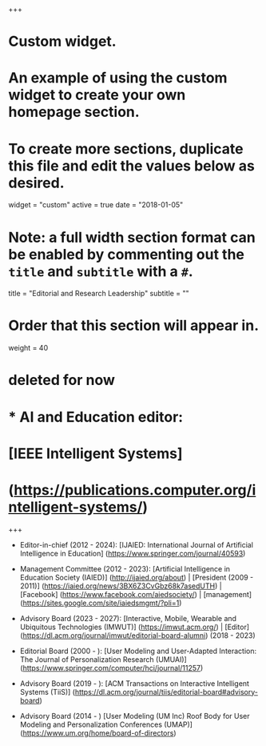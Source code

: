 +++
# Custom widget.
# An example of using the custom widget to create your own homepage section.
# To create more sections, duplicate this file and edit the values below as desired.
widget = "custom"
active = true
date = "2018-01-05"

# Note: a full width section format can be enabled by commenting out the `title` and `subtitle` with a `#`.
title = "Editorial and Research Leadership"
subtitle = ""

# Order that this section will appear in.
weight = 40

# deleted for now
# * AI and Education editor:
# [IEEE Intelligent Systems]
# (https://publications.computer.org/intelligent-systems/)

+++

* Editor-in-chief (2012 - 2024):
[IJAIED: International Journal of Artificial Intelligence in Education] 
(https://www.springer.com/journal/40593) 

* Management Committee (2012 - 2023):
[Artificial Intelligence in Education Society (IAIED)]
(http://ijaied.org/about) |
[President (2009 - 2011)]
(https://iaied.org/news/3BX6Z3CvGbz68k7asedUTH)
|
[Facebook] (https://www.facebook.com/aiedsociety/) |
[management] (https://sites.google.com/site/iaiedsmgmt/?pli=1)


* Advisory Board (2023 - 2027): 
[Interactive, Mobile, Wearable and Ubiquitous Technologies (IMWUT)]
(https://imwut.acm.org/) |
[Editor] 
(https://dl.acm.org/journal/imwut/editorial-board-alumni)
(2018 - 2023)

* Editorial Board (2000 - ):
[User Modeling and User-Adapted Interaction: The Journal of Personalization Research (UMUAI)]
(https://www.springer.com/computer/hci/journal/11257) 

* Advisory Board (2019 - ):
[ACM Transactions on Interactive Intelligent Systems (TiiS)]
(https://dl.acm.org/journal/tiis/editorial-board#advisory-board)



* Advisory Board (2014 - )
[User Modeling (UM Inc) Roof Body for User Modeling and Personalization Conferences (UMAP)]
(https://www.um.org/home/board-of-directors)


